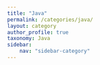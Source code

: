 ```yaml
---
title: "Java"
permalink: /categories/java/
layout: category
author_profile: true
taxonomy: Java
sidebar:
    nav: "sidebar-category"
---
```

